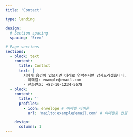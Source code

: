 ```yaml
---
title: 'Contact'

type: landing

design:
  # Section spacing
  spacing: '5rem'

# Page sections
sections:
  - block: text
    content:
      title: Contact
      text: |
        저에게 용건이 있으시면 아래로 연락주시면 감사드리겠습니다.
        - 이메일: example@email.com
        - 전화번호: +82-10-1234-5678
  - block:
    content:
      title: ''
      profiles:
        - icon: envelope # 이메일 아이콘
          url: 'mailto:example@email.com' # 이메일로 연결

    design:
      columns: 1
---
```

